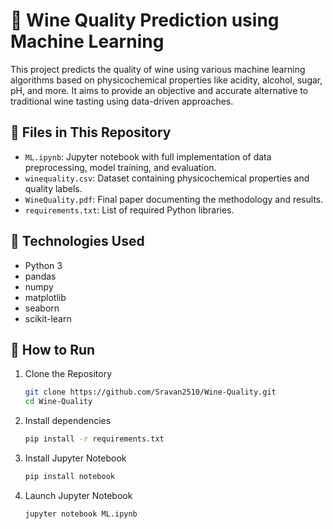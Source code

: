 # 🍷 Wine Quality Prediction using Machine Learning

This project predicts the quality of wine using various machine learning algorithms based on physicochemical properties like acidity, alcohol, sugar, pH, and more. It aims to provide an objective and accurate alternative to traditional wine tasting using data-driven approaches.

## 📁 Files in This Repository

- `ML.ipynb`: Jupyter notebook with full implementation of data preprocessing, model training, and evaluation.
- `winequality.csv`: Dataset containing physicochemical properties and quality labels.
- `WineQuality.pdf`: Final paper documenting the methodology and results.
- `requirements.txt`: List of required Python libraries.

## 🧪 Technologies Used

- Python 3
- pandas
- numpy
- matplotlib
- seaborn
- scikit-learn

## 🚀 How to Run

1. Clone the Repository
   ```bash
   git clone https://github.com/Sravan2510/Wine-Quality.git
   cd Wine-Quality

2. Install dependencies
    ```bash
    pip install -r requirements.txt

3. Install Jupyter Notebook
    ```bash
    pip install notebook

4. Launch Jupyter Notebook
    ```bash
    jupyter notebook ML.ipynb
